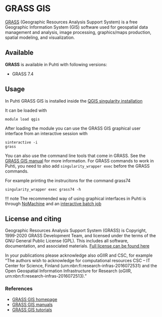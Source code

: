 # GRASS GIS

[GRASS](https://grass.osgeo.org/) (Geographic Resources Analysis Support System) is a free Geographic Information System (GIS) software used for geospatial data management and analysis, image processing, graphics/maps production, spatial modeling, and visualization.

## Available

__GRASS__ is available in Puhti with following versions:

* GRASS 7.4

## Usage

In Puhti GRASS GIS is installed inside the [QGIS singularity installation](qgis.md)

It can be loaded with

```
module load qgis
```

After loading the module you can use the GRASS GIS graphical user interface from an interactive session with 

```
sinteractive -i
grass
```

You can also use the command line tools that come in GRASS. See the [GRASS GIS manual](https://grass.osgeo.org/learn/manuals/) for more information. For GRASS commands to work in Puhti, you need to also add `singularity_wrapper exec` before the GRASS commands. 

For example printing the instrucitons for the command grass74

```
singularity_wrapper exec grass74 -h
```


!!! note
    The recommended way of using graphical interfaces in Puhti is through [NoMachine](nomachine.md) and an [interactive batch job](../computing/running/interactive-usage.md)


## License and citing

Geographic Resources Analysis Support System (GRASS) is Copyright, 1999-2020 GRASS Development Team, and licensed under the terms of the GNU General Public License (GPL). This includes all software, documentation, and associated materials. [Full license can be found here](https://grass.osgeo.org/about/license/)

In your publications please acknowledge also oGIIR and CSC, for example “The authors wish to acknowledge for computational resources CSC – IT Center for Science, Finland (urn:nbn:fi:research-infras-2016072531) and the Open Geospatial Information Infrastructure for Research (oGIIR, urn:nbn:fi:research-infras-2016072513).”

### References

* [GRASS GIS homepage](https://grass.osgeo.org/)
* [GRASS GIS manuals](https://grass.osgeo.org/learn/manuals/)
* [GRASS GIS tutorials](https://grass.osgeo.org/learn/tutorials/)

